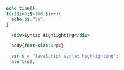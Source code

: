 ```php
  echo time();
  for($i=0;$<100;$i++){
    echo $i."\n";
  }
```

```html
    <div>Syntax Highlighting</div>
```
```css
    body{font-size:12px}
```
 
```javascript
    var s = "JavaScript syntax highlighting";
    alert(s);
```
